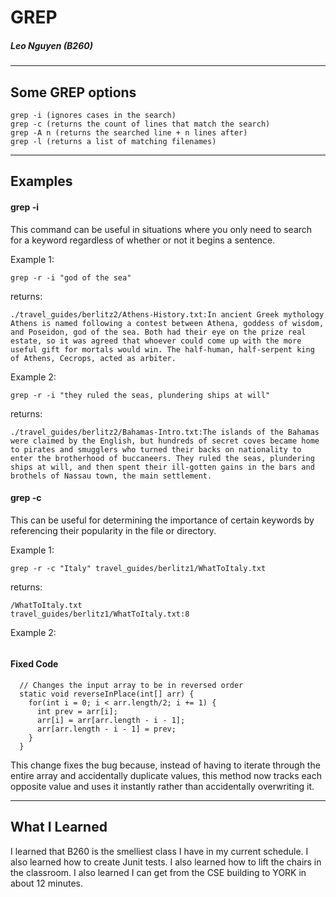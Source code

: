 # GREP
##### Leo Nguyen (B260)
---
## Some GREP options

```
grep -i (ignores cases in the search)
grep -c (returns the count of lines that match the search)
grep -A n (returns the searched line + n lines after)
grep -l (returns a list of matching filenames)
```

---

## Examples

#### grep -i

This command can be useful in situations where you only need to search for a keyword regardless of whether or not it begins a sentence.

Example 1:
```
grep -r -i "god of the sea"
```

returns:
```
./travel_guides/berlitz2/Athens-History.txt:In ancient Greek mythology Athens is named following a contest between Athena, goddess of wisdom, and Poseidon, god of the sea. Both had their eye on the prize real estate, so it was agreed that whoever could come up with the more useful gift for mortals would win. The half-human, half-serpent king of Athens, Cecrops, acted as arbiter. 
```

Example 2:
```
grep -r -i "they ruled the seas, plundering ships at will"
```

returns:
```
./travel_guides/berlitz2/Bahamas-Intro.txt:The islands of the Bahamas were claimed by the English, but hundreds of secret coves became home to pirates and smugglers who turned their backs on nationality to enter the brotherhood of buccaneers. They ruled the seas, plundering ships at will, and then spent their ill-gotten gains in the bars and brothels of Nassau town, the main settlement.
```

#### grep -c

This can be useful for determining the importance of certain keywords by referencing their popularity in the file or directory.

Example 1:
```
grep -r -c "Italy" travel_guides/berlitz1/WhatToItaly.txt
```
returns:
```
/WhatToItaly.txt
travel_guides/berlitz1/WhatToItaly.txt:8
```
Example 2:
```

```

#### Fixed Code

```
  // Changes the input array to be in reversed order
  static void reverseInPlace(int[] arr) {
    for(int i = 0; i < arr.length/2; i += 1) {
      int prev = arr[i];
      arr[i] = arr[arr.length - i - 1];
      arr[arr.length - i - 1] = prev;
    }
  }
```

This change fixes the bug because, instead of having to iterate through the entire array and accidentally duplicate values, this method now tracks each opposite value and uses it instantly rather than accidentally overwriting it.

---

## What I Learned

I learned that B260 is the smelliest class I have in my current schedule. I also learned how to create Junit tests. I also learned how to lift the chairs in the classroom. I also learned I can get from the CSE building to YORK in about 12 minutes.

